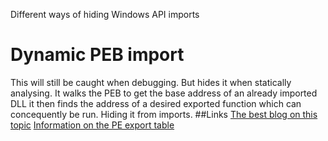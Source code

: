 Different ways of hiding Windows API imports

# Dynamic PEB import
  This will still be caught when debugging. But hides it when statically analysing. It walks the PEB to get the base address of an already imported DLL it then finds the address of a desired exported function which can concequently be run. Hiding it from imports.
  ##Links
    [The best blog on this topic](https://blog.christophetd.fr/hiding-windows-api-imports-with-a-customer-loader/)
    [Information on the PE export table](https://ferreirasc.github.io/PE-Export-Address-Table/)
    

